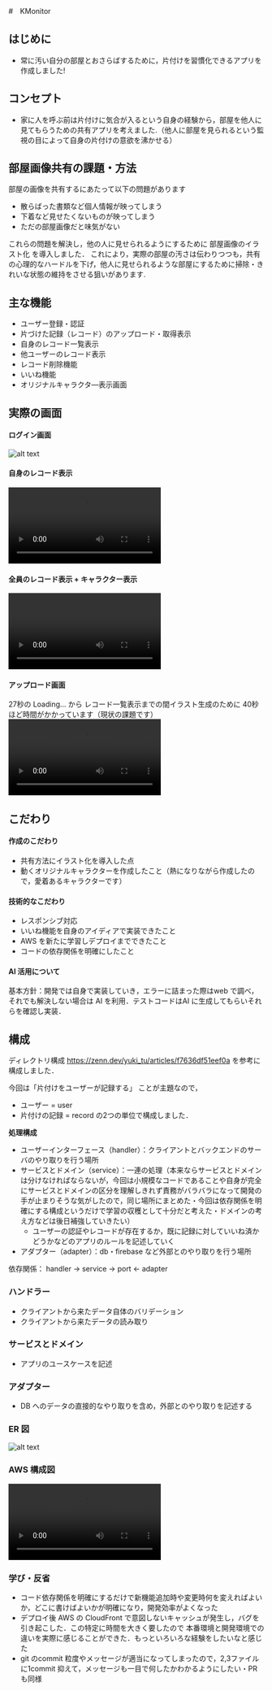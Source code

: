 #　KMonitor

## はじめに
- 常に汚い自分の部屋とおさらばするために，片付けを習慣化できるアプリを作成しました!

## コンセプト
- 家に人を呼ぶ前は片付けに気合が入るという自身の経験から，部屋を他人に見てもらうための共有アプリを考えました.（他人に部屋を見られるという監視の目によって自身の片付けの意欲を沸かせる）

## 部屋画像共有の課題・方法

部屋の画像を共有するにあたって以下の問題があります
- 散らばった書類など個人情報が映ってしまう
- 下着など見せたくないものが映ってしまう
- ただの部屋画像だと味気がない

これらの問題を解決し，他の人に見せられるようにするために 部屋画像のイラスト化 を導入しました．
これにより，実際の部屋の汚さは伝わりつつも，共有の心理的なハードルを下げ，他人に見せられるような部屋にするために掃除・きれいな状態の維持をさせる狙いがあります. 

## 主な機能
- ユーザー登録・認証
- 片づけた記録（レコード）のアップロード・取得表示
- 自身のレコード一覧表示
- 他ユーザーのレコード表示
- レコード削除機能
- いいね機能
- オリジナルキャラクタ―表示画面

## 実際の画面
#### ログイン画面
![alt text](signIn.png)

#### 自身のレコード表示
![alt text](myrecord.mp4)

#### 全員のレコード表示 + キャラクター表示
![alt text](share.mp4)

#### アップロード画面
27秒の Loading... から レコード一覧表示までの間イラスト生成のために 40秒ほど時間がかかっています（現状の課題です）
![alt text](upload.mp4)

## こだわり
#### 作成のこだわり
- 共有方法にイラスト化を導入した点
- 動くオリジナルキャラクターを作成したこと（熱になりながら作成したので，愛着あるキャラクターです）

#### 技術的なこだわり
- レスポンシブ対応
- いいね機能を自身のアイディアで実装できたこと
- AWS を新たに学習しデプロイまでできたこと
- コードの依存関係を明確にしたこと

#### AI 活用について
基本方針：開発では自身で実装していき，エラーに詰まった際はweb で調べ，それでも解決しない場合は AI を利用．テストコードはAI に生成してもらいそれらを確認し実装．

## 構成
ディレクトリ構成 https://zenn.dev/yuki_tu/articles/f7636df51eef0a を参考に構成しました．

今回は「片付けをユーザーが記録する」 ことが主題なので，
- ユーザー = user
- 片付けの記録 = record 
の2つの単位で構成しました．

**処理構成**
- ユーザーインターフェース（handler）：クライアントとバックエンドのサーバのやり取りを行う場所
- サービスとドメイン（service）：一連の処理（本来ならサービスとドメインは分けなければならないが，今回は小規模なコードであることや自身が完全にサービスとドメインの区分を理解しきれず責務がバラバラになって開発の手が止まりそうな気がしたので，同じ場所にまとめた・今回は依存関係を明確にする構成というだけで学習の収穫として十分だと考えた・ドメインの考え方などは後日補強していきたい）
  - ユーザーの認証やレコードが存在するか，既に記録に対していいね済かどうかなどのアプリのルールを記述していく
- アダプター（adapter）：db・firebase など外部とのやり取りを行う場所

依存関係： handler -> service -> port <- adapter

### ハンドラー
- クライアントから来たデータ自体のバリデーション
- クライアントから来たデータの読み取り

### サービスとドメイン
- アプリのユースケースを記述

### アダプター
- DB へのデータの直接的なやり取りを含め，外部とのやり取りを記述する

### ER 図
![alt text](katazuke_table.png)
### AWS 構成図
![alt text](aws.mp4)

### 学び・反省
- コード依存関係を明確にするだけで新機能追加時や変更時何を変えればよいか，どこに書けばよいかが明確になり，開発効率がよくなった
- デプロイ後 AWS の CloudFront で意図しないキャッシュが発生し，バグを引き起こした．この特定に時間を大きく要したので 本番環境と開発環境での違いを実際に感じることができた．もっといろいろな経験をしたいなと感じた
- git のcommit 粒度やメッセージが適当になってしまったので，2,3ファイルに1commit 抑えて，メッセージも一目で何したかわかるようにしたい・PR も同様
